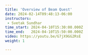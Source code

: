 ```yaml
---
title: 'Overview of Beam Quest'
date: 2024-02-14T09:48:13-06:00
instructors:
 - Svetak Sundhar
time_start: 2024-04-10T15:30:00.000Z
time_end:   2024-04-10T15:50:00.000Z
video: https://youtu.be/G7jX9GG2RsE
weight: 1

---
```


